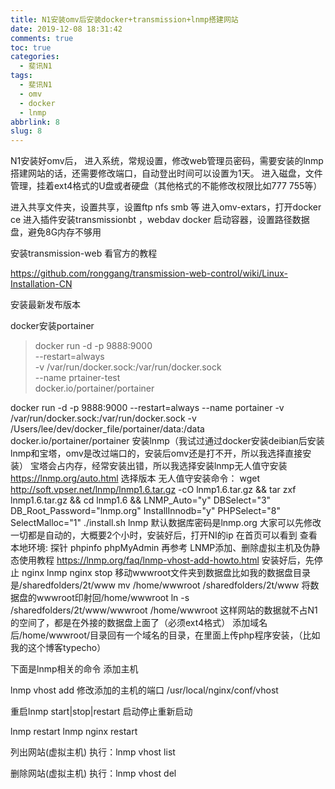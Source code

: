 ```yaml
---
title: N1安装omv后安装docker+transmission+lnmp搭建网站
date: 2019-12-08 18:31:42
comments: true
toc: true
categories:
  - 斐讯N1
tags:
  - 斐讯N1
  - omv
  - docker
  - lnmp
abbrlink: 8
slug: 8
---
```

N1安装好omv后，
进入系统，常规设置，修改web管理员密码，需要安装的lnmp搭建网站的话，还需要修改端口，自动登出时间可以设置为1天。
进入磁盘，文件管理，挂着ext4格式的U盘或者硬盘（其他格式的不能修改权限比如777 755等）
<!-- more -->
进入共享文件夹，设置共享，设置ftp nfs smb 等
进入omv-extars，打开docker ce
进入插件安装transmissionbt ，webdav docker
启动容器，设置路径数据盘，避免8G内存不够用

安装transmission-web 看官方的教程

https://github.com/ronggang/transmission-web-control/wiki/Linux-Installation-CN

安装最新发布版本
<!-- more -->

docker安装portainer

> docker run -d -p 9888:9000 \
--restart=always \
-v /var/run/docker.sock:/var/run/docker.sock \
--name prtainer-test \
docker.io/portainer/portainer


docker run -d -p 9888:9000 --restart=always --name portainer -v /var/run/docker.sock:/var/run/docker.sock -v /Users/lee/dev/docker_file/portainer/data:/data docker.io/portainer/portainer
安装lnmp（我试过通过docker安装deibian后安装lnmp和宝塔，omv是改过端口的，安装后omv还是打不开，所以我选择直接安装）
宝塔会占内存，经常安装出错，所以我选择安装lnmp无人值守安装
https://lnmp.org/auto.html 选择版本
无人值守安装命令：
wget http://soft.vpser.net/lnmp/lnmp1.6.tar.gz -cO lnmp1.6.tar.gz && tar zxf lnmp1.6.tar.gz && cd lnmp1.6 && LNMP_Auto="y" DBSelect="3" DB_Root_Password="lnmp.org" InstallInnodb="y" PHPSelect="8" SelectMalloc="1" ./install.sh lnmp
默认数据库密码是lnmp.org 大家可以先修改
一切都是自动的，大概要2个小时，安装好后，打开NI的ip
在首页可以看到 查看本地环境: 探针 phpinfo phpMyAdmin
再参考
LNMP添加、删除虚拟主机及伪静态使用教程
https://lnmp.org/faq/lnmp-vhost-add-howto.html
安装好后，先停止 nginx
lnmp nginx stop
移动wwwroot文件夹到数据盘比如我的数据盘目录是/sharedfolders/2t/www
mv /home/wwwroot /sharedfolders/2t/www
将数据盘的wwwroot印射回/home/wwwroot
ln -s /sharedfolders/2t/www/wwwroot /home/wwwroot
这样网站的数据就不占N1的空间了，都是在外接的数据盘上面了（必须ext4格式）
添加域名后/home/wwwroot/目录回有一个域名的目录，在里面上传php程序安装，（比如我的这个博客typecho）

下面是lnmp相关的命令
添加主机

lnmp vhost add
修改添加的主机的端口
/usr/local/nginx/conf/vhost

重启lnmp start|stop|restart 启动停止重新启动

lnmp restart
lnmp nginx restart

列出网站(虚拟主机)
执行：lnmp vhost list

删除网站(虚拟主机)
执行：lnmp vhost del
